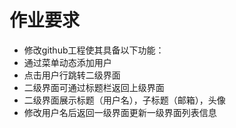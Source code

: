 # 作业要求

* 修改github工程使其具备以下功能：
* 通过菜单动态添加用户
* 点击用户行跳转二级界面
* 二级界面可通过标题栏返回上级界面
* 二级界面展示标题（用户名），子标题（邮箱），头像
* 修改用户名后返回一级界面更新一级界面列表信息

